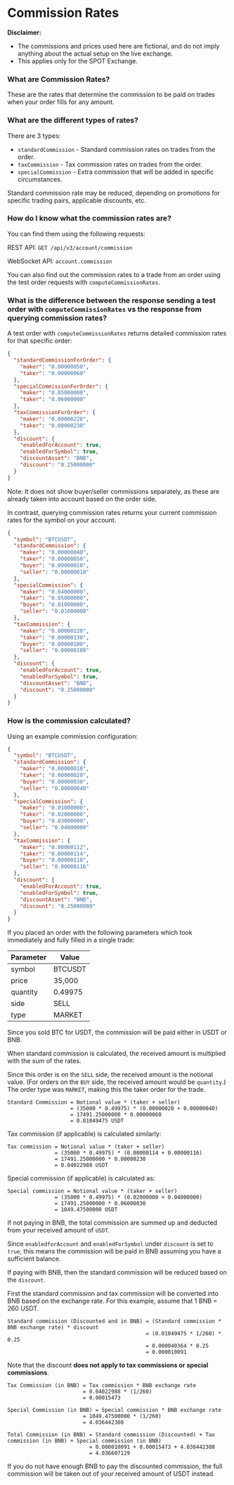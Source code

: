 # Commission Rates

**Disclaimer:**

* The commissions and prices used here are fictional, and do not imply anything about the actual setup on the live exchange.
* This applies only for the SPOT Exchange.

### What are Commission Rates?

These are the rates that determine the commission to be paid on trades when your order fills for any amount.

### What are the different types of rates?

There are 3 types:
* `standardCommission` - Standard commission rates on trades from the order.
* `taxCommission` - Tax commission rates on trades from the order.
* `specialCommission` - Extra commission that will be added in specific circumstances.

Standard commission rate may be reduced, depending on promotions for specific trading pairs, applicable discounts, etc.

### How do I know what the commission rates are?

You can find them using the following requests:

REST API: `GET /api/v3/account/commission`

WebSocket API: `account.commission`

You can also find out the commission rates to a trade from an order using the test order requests with `computeCommissionRates`.

### What is the difference between the response sending a test order with `computeCommissionRates` vs the response from querying commission rates?

A test order with `computeCommissionRates` returns detailed commission rates for that specific order:

```json
{
  "standardCommissionForOrder": {
    "maker": "0.00000050",
    "taker": "0.00000060"
  },
  "specialCommissionForOrder": {
    "maker": "0.05000000",
    "taker": "0.06000000"
  },
  "taxCommissionForOrder": {
    "maker": "0.00000228",
    "taker": "0.00000230"
  },
  "discount": {
    "enabledForAccount": true,
    "enabledForSymbol": true,
    "discountAsset": "BNB",
    "discount": "0.25000000"
  }
}
```
Note: It does not show buyer/seller commissions separately, as these are already taken into account based on the order side.

In contrast, querying commission rates returns your current commission rates for the symbol on your account.

```json
{
  "symbol": "BTCUSDT",
  "standardCommission": {
    "maker": "0.00000040",
    "taker": "0.00000050",
    "buyer": "0.00000010",
    "seller": "0.00000010"
  },
  "specialCommission": {
    "maker": "0.04000000",
    "taker": "0.05000000",
    "buyer": "0.01000000",
    "seller": "0.01000000"
  },
  "taxCommission": {
    "maker": "0.00000128",
    "taker": "0.00000130",
    "buyer": "0.00000100",
    "seller": "0.00000100"
  },
  "discount": {
    "enabledForAccount": true,
    "enabledForSymbol": true,
    "discountAsset": "BNB",
    "discount": "0.25000000"
  }
}
```

### How is the commission calculated?

Using an example commission configuration:

```json
{
  "symbol": "BTCUSDT",
  "standardCommission": {
    "maker": "0.00000010",
    "taker": "0.00000020",
    "buyer": "0.00000030",
    "seller": "0.00000040"
  },
  "specialCommission": {
    "maker": "0.01000000",
    "taker": "0.02000000",
    "buyer": "0.03000000",
    "seller": "0.04000000"
  },
  "taxCommission": {
    "maker": "0.00000112",
    "taker": "0.00000114",
    "buyer": "0.00000118",
    "seller": "0.00000116"
  },
  "discount": {
    "enabledForAccount": true,
    "enabledForSymbol": true,
    "discountAsset": "BNB",
    "discount": "0.25000000"
  }
}
```

If you placed an order with the following parameters which took immediately and fully filled in a single trade:

|Parameter| Value|
|---      | ---  |
|symbol   |BTCUSDT|
|price    |35,000|
|quantity |0.49975|
|side     |SELL   |
|type     |MARKET |

Since you sold BTC for USDT, the commission will be paid either in USDT or BNB.

When standard commission is calculated, the received amount is multiplied with the sum of the rates.

Since this order is on the `SELL` side, the received amount is the notional value. (For orders on the `BUY` side, the received amount would be `quantity`.)
The order type was `MARKET`, making this the taker order for the trade.

```
Standard Commission = Notional value * (taker + seller)
                    = (35000 * 0.49975) * (0.00000020 + 0.00000040)
                    = 17491.25000000 * 0.00000060
                    = 0.01049475 USDT
```

Tax commission (if applicable) is calculated similarly:

```
Tax commission = Notional value * (taker + seller)
               = (35000 * 0.49975) * (0.00000114 + 0.00000116)
               = 17491.25000000 * 0.00000230
               = 0.04022988 USDT
```

Special commission (if applicable) is calculated as:

```
Special commission = Notional value * (taker + seller)
               = (35000 * 0.49975) * (0.02000000 + 0.04000000)
               = 17491.25000000 * 0.06000030
               = 1049.47500000 USDT
```

If not paying in BNB, the total commission are summed up and deducted from your received amount of `USDT`.

Since `enabledforAccount` and `enabledForSymbol` under `discount` is set to `true`, this means the commission will be paid in BNB assuming you have a sufficient balance.

If paying with BNB, then the standard commission will be reduced based on the `discount`.

First the standard commission and tax commission will be converted into BNB based on the exchange rate. For this example, assume that 1 BNB = 260 USDT.

```
Standard commission (Discounted and in BNB) = (Standard commission * BNB exchange rate) * discount
                                            = (0.01049475 * 1/260) * 0.25
                                            = 0.000040364 * 0.25
                                            = 0.000010091
```

Note that the discount **does not apply to tax commissions or special commissions**.

```
Tax Commission (in BNB) = Tax commission * BNB exchange rate
                        = 0.04022988 * (1/260)
                        = 0.00015473

Special Commission (in BNB) = Special commission * BNB exchange rate
                        = 1049.47500000 * (1/260)
                        = 4.036442308

```

```
Total Commission (in BNB) = Standard commission (Discounted) + Tax commission (in BNB) + Special commission (in BNB)
                          = 0.000010091 + 0.00015473 + 4.036442308
                          = 4.036607129
```

If you do not have enough BNB to pay the discounted commission, the full commission will be taken out of your received amount of USDT instead.
